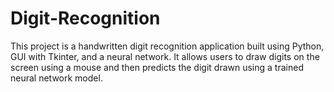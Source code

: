 # Digit-Recognition
This project is a handwritten digit recognition application built using Python, GUI with Tkinter, and a neural network. It allows users to draw digits on the screen using a mouse and then predicts the digit drawn using a trained neural network model.
